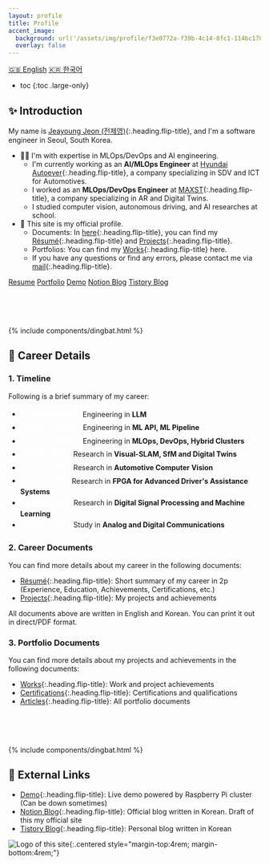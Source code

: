 ```yaml
---
layout: profile
title: Profile
accent_image: 
  background: url('/assets/img/profile/f3e0772a-f39b-4c14-8fc1-114bc1780d10.jpg') center/cover
  overlay: false
---
```


<div class="screen-only">
  <a href="/profile" class="btn btn-sm btn-primary">🇬🇧 English</a>
  <a href="/profile/ko" class="btn btn-sm btn-primary">🇰🇷 한국어</a>
</div>

* toc
{:toc .large-only}

## ✨ Introduction

My name is [Jeayoung Jeon (전제영)]{:.heading.flip-title}, and I'm a software engineer in Seoul, South Korea.

- 🧑‍💻 I'm with expertise in MLOps/DevOps and AI engineering.
    - I'm currently working as an **AI/MLOps Engineer** at [Hyundai Autoever]{:.heading.flip-title}, a company specializing in SDV and ICT for Automotives.
    - I worked as an **MLOps/DevOps Engineer** at [MAXST]{:.heading.flip-title}, a company specializing in AR and Digital Twins.
    - I studied computer vision, autonomous driving, and AI researches at school.
- 💼 This site is my official profile.
    - Documents: In [here](#2-career-documents){:.heading.flip-title}, you can find my [Résumé]{:.heading.flip-title} and [Projects]{:.heading.flip-title}.
    - Portfolios: You can find my [Works]{:.heading.flip-title} here.
    - If you have any questions or find any errors, please contact me via [mail]{:.heading.flip-title}.

<div class="screen-only mt3">
  <style> .btn-quick { margin: 0.3rem 0rem; } </style>
  <a href="/profile/resume" class="btn btn-sm btn-primary btn-quick"><small class="icon-briefcase"></small> Resume</a>
  <a href="/profile/projects" class="btn btn-sm btn-primary btn-quick"><small class="icon-briefcase"></small> Portfolio</a>
  <a href="https://app.jyje.live" class="btn btn-sm btn-primary btn-quick"><small class="icon-wrench"></small> Demo</a>
  <a href="https://blog.jyje.live" class="btn btn-sm btn-primary btn-quick"><small class="icon-bubble"></small> Notion Blog</a>
  <a href="https://codingnyan.tistory.com" class="btn btn-sm btn-primary btn-quick"><small class="icon-bubble"></small> Tistory Blog</a>
</div>

<div style="margin-top: 5rem;">
  {% include components/dingbat.html %}
</div>


## 💼 Career Details

### 1. Timeline

Following is a brief summary of my career:

<div class="timeline">
  <style>
    .timeline-header {
      border: 1.5px solid var(--accent-color-two);
      border-radius: .3rem;
      display: inline-block;
      margin: .25rem .125rem;
      padding: .05rem .5rem;
      color: #FFF;
      background-color: var(--accent-color-two);
      font-weight: 600;
    }
  </style>
  <ul>
    <li><span class="timeline-header">2025 - Present</span> Engineering in <b>LLM</b></li>    
    <li><span class="timeline-header">2023 - Present</span> Engineering in <b>ML API, ML Pipeline</b></li>
    <li><span class="timeline-header">2022 - Present</span> Engineering in <b>MLOps, DevOps, Hybrid Clusters</b></li>
    <li><span class="timeline-header">2018 - 2023</span> Research in <b>Visual-SLAM, SfM and Digital Twins</b></li>
    <li><span class="timeline-header">2012 - 2020</span> Research in <b>Automotive Computer Vision</b></li>
    <li><span class="timeline-header">2012 - 2018</span> Research in <b>FPGA for Advanced Driver's Assistance Systems</b></li>
    <li><span class="timeline-header">2008 - 2018</span> Research in <b>Digital Signal Processing and Machine Learning</b></li>
    <li><span class="timeline-header">2008 - 2012</span> Study in <b>Analog and Digital Communications</b></li>
  </ul>
</div>


### 2. Career Documents

You can find more details about my career in the following documents:

- [Résumé]{:.heading.flip-title}: Short summary of my career in 2p (Experience, Education, Achievements, Certifications, etc.)
- [Projects]{:.heading.flip-title}: My projects and achievements
<!-- - [Curriculum Vitae]{:.heading.flip-title}: Full details of my career and training -->

All documents above are written in English and Korean. You can print it out in direct/PDF format.


### 3. Portfolio Documents

You can find more details about my projects and achievements in the following documents:

- [Works]{:.heading.flip-title}: Work and project achievements
- [Certifications]{:.heading.flip-title}: Certifications and qualifications
- [Articles]{:.heading.flip-title}: All portfolio documents


<div style="margin-top: 5rem;">
  {% include components/dingbat.html %}
</div>


## 📜 External Links

- [Demo]{:.heading.flip-title}: Live demo powered by Raspberry Pi cluster (Can be down sometimes)
- [Notion Blog]{:.heading.flip-title}: Official blog written in Korean. Draft of this my official site
- [Tistory Blog]{:.heading.flip-title}: Personal blog written in Korean

![Logo of this site](/assets/icons/icon-128x128.png){:.centered style="margin-top:4rem; margin-bottom:4rem;"}


<!-- profile -->
[Jeayoung Jeon]: https://www.linkedin.com/in/jyje "LinkedIn Profile"
[Jeayoung Jeon (전제영)]: https://www.linkedin.com/in/jyje "LinkedIn Profile"
[Profile]: /profile "my-profile --verbose"

<!-- resume -->
[Résumé]: /profile/resume "my-profile resume"


<!-- projects-portfolio -->
[Projects]: /profile/projects "my-profile projects"

<!-- cv -->
[Curriculum Vitae]: /profile/cv "my-profile cv"
[CV]: /profile/cv "my-profile cv"


[Articles]: /articles

[Certifications]: /certifications
[Works]: /works

[Blog]: https://blog.jyje.live "My blog"
[Hyundai Autoever]: https://www.linkedin.com/company/hyundai-autoever "LinkedIn profile of Hyundai Autoever"
[MAXST]: https://www.linkedin.com/company/maxst "LinkedIn profile of MAXST Co., Ltd."

[Mail]: mailto:jyjeon+portfolio@outlook.com?subject=To&nbsp;Jeayoung&nbsp;Jeon
[메일]: mailto:jyjeon+portfolio@outlook.com?subject=To&nbsp;Jeayoung&nbsp;Jeon

[CKAD]: /certifications/ckad-certified-kubernetes-application-developer "Certified Kubernetes Application Developer"
[CKA]: /certifications/cka-certified-kubernetes-administrator "Certified Kubernetes Administrator"
[CKS]: /certifications/cks-certified-kubernetes-security-specialist "Certified Kubernetes Security Specialist"
[CAPA]: /certifications/capa-certified-argo-project-associate "Certified Argo Project Associate"

[Demo]: https://app.jyje.live "Demo"

[Notion Blog]: https://blog.jyje.live "Notion Blog"
[Tistory Blog]: https://codingnyan.tistory.com "Tistory Blog"

